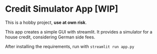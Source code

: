 # Credit Simulator App [WIP]
This is a hobby project, **use at own risk**.

This app creates a simple GUI with streamlit.
It provides a simulator for a house credit, considering German side fees.

After installing the requirements, run with `streamlit run app.py`
